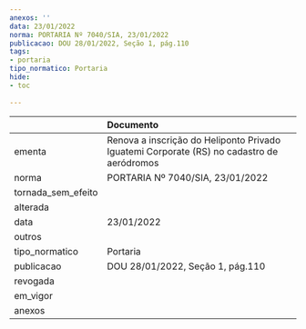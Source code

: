 ```yaml
---
anexos: ''
data: 23/01/2022
norma: PORTARIA Nº 7040/SIA, 23/01/2022
publicacao: DOU 28/01/2022, Seção 1, pág.110
tags:
- portaria
tipo_normatico: Portaria
hide: 
- toc 
 
---
```


|                    | Documento                                                                                 |
|:-------------------|:------------------------------------------------------------------------------------------|
| ementa             | Renova a inscrição do Heliponto Privado Iguatemi Corporate (RS) no cadastro de aeródromos |
| norma              | PORTARIA Nº 7040/SIA, 23/01/2022                                                          |
| tornada_sem_efeito |                                                                                           |
| alterada           |                                                                                           |
| data               | 23/01/2022                                                                                |
| outros             |                                                                                           |
| tipo_normatico     | Portaria                                                                                  |
| publicacao         | DOU 28/01/2022, Seção 1, pág.110                                                          |
| revogada           |                                                                                           |
| em_vigor           |                                                                                           |
| anexos             |                                                                                           |